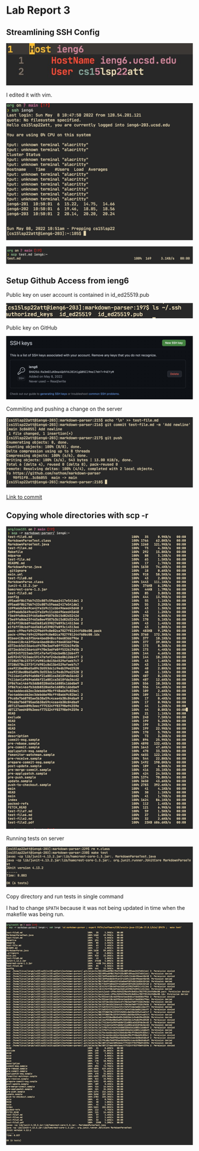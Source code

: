 # Lab Report 3

## Streamlining SSH Config

![](Week-6-Lab-Report_resources/bbmkyawkepzcsloltgwkskjnpyakqqim.jpg)

I edited it with vim.

![](Week-6-Lab-Report_resources/dlykjhqimvyfraelwrgwmkxndwmkfksr.jpg)

![](Week-6-Lab-Report_resources/bmnazcjwbsljenaousaygaydhjnrpsuj.jpg)

## Setup Github Access from ieng6

Public key on user account is contained in id_ed25519.pub

![](Week-6-Lab-Report_resources/hsejxrliwbbtxthwoudhkqukzfpxkggd.jpg)

Public key on GitHub

![](Week-6-Lab-Report_resources/zakntqwwzjeljplumszpypjrxfyilgec.jpg)

Commiting and pushing a change on the server

![](Week-6-Lab-Report_resources/rpmwzyszffejwltzussnkhhnttkotyub.jpg)

[Link to commit](https://github.com/nathom/markdown-parser/commit/3c860556a1d8ce74aa16c55dccdaeede0d99ac64)

## Copying whole directories with scp -r

![](Week-6-Lab-Report_resources/eaiwlckzoqulbhfbijwttcihpjmuutbx.jpg)

Running tests on server

![](Week-6-Lab-Report_resources/xvyugxxmevekknauwzuetlcvnurcopqv.jpg)

Copy directory and run tests in single command

I had to change `$PATH` because it was not being updated in time when the makefile
was being run.

![](Week-6-Lab-Report_resources/wmnnhcmtrtreqxiodqhbxbsmygvgktmq.jpg)

